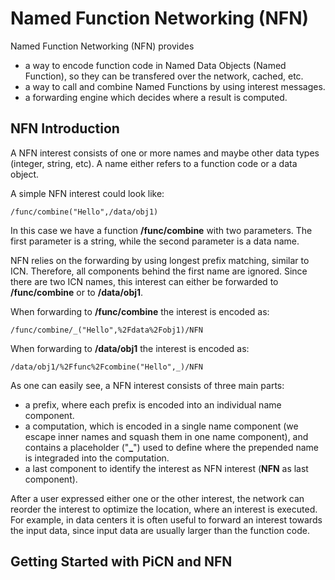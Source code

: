 # Named Function Networking (NFN)
Named Function Networking (NFN) provides 
* a way to encode function code in Named Data Objects (Named Function), so they can be transfered over the network, cached, etc.
* a way to call and combine Named Functions by using interest messages.
* a forwarding engine which decides where a result is computed. 

## NFN Introduction
A NFN interest consists of one or more names and maybe other data types (integer, string, etc). 
A name either refers to a function code or a data object.  

A simple NFN interest could look like:

```console
/func/combine("Hello",/data/obj1)
```

In this case we have a function **/func/combine** with two parameters.
The first parameter is a string, while the second parameter is a data name. 

NFN relies on the forwarding by using longest prefix matching, similar to ICN. 
Therefore, all components behind the first name are ignored.
Since there are two ICN names, this interest can either be forwarded to **/func/combine**
or to **/data/obj1**.

When forwarding to **/func/combine** the interest is encoded as:

```console
/func/combine/_("Hello",%2Fdata%2Fobj1)/NFN
```

When forwarding to **/data/obj1** the interest is encoded as:

```console
/data/obj1/%2Ffunc%2Fcombine("Hello",_)/NFN
```
As one can easily see, a NFN interest consists of three main parts: 
* a prefix, where each prefix is encoded into an individual name component.
* a computation, which is encoded in a single name component (we escape inner names and squash them in one name component), and contains a placeholder ("**_**") used to define where the prepended name is integraded into the computation.
* a last component to identify the interest as NFN interest (**NFN** as last component).

After a user expressed either one or the other interest, the network can reorder the interest to optimize the location, where an interest is executed. 
For example, in data centers it is often useful to forward an interest towards the input data, since input data are usually larger than the function code.


## Getting Started with PiCN and NFN
  